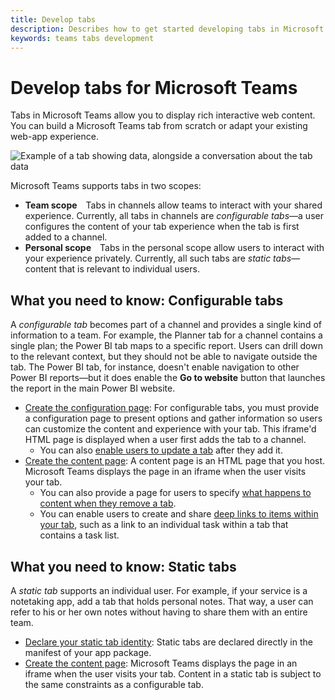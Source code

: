 ```yaml
---
title: Develop tabs
description: Describes how to get started developing tabs in Microsoft Teams
keywords: teams tabs development
---
```


# Develop tabs for Microsoft Teams

Tabs in Microsoft Teams allow you to display rich interactive web content. You can build a Microsoft Teams tab from scratch or adapt your existing web-app experience.

![Example of a tab showing data, alongside a conversation about the tab data](~/assets/images/tab_example.png)

Microsoft Teams supports tabs in two scopes:

* **Team scope**&emsp;Tabs in channels allow teams to interact with your shared experience. Currently, all tabs in channels are *configurable tabs*&mdash;a user configures the content of your tab experience when the tab is first added to a channel.
* **Personal scope**&emsp;Tabs in the personal scope allow users to interact with your experience privately. Currently, all such tabs are *static tabs*&mdash;content that is relevant to individual users.

## What you need to know: Configurable tabs

A *configurable tab* becomes part of a channel and provides a single kind of information to a team. For example, the Planner tab for a channel contains a single plan; the Power BI tab maps to a specific report. Users can drill down to the relevant context, but they should not be able to navigate outside the tab. The Power BI tab, for instance, doesn't enable navigation to other Power BI reports&mdash;but it does enable the **Go to website** button that launches the report in the main Power BI website.

*  [Create the configuration page](~/concepts/tabs/tabs-configuration): For configurable tabs, you must provide a configuration page to present options and gather information so users can customize the content and experience with your tab. This iframe'd HTML page is displayed when a user first adds the tab to a channel.
	*  You can also [enable users to update a tab](~/concepts/tabs/tabs-update-remove#updating-an-existing-tab-instance) after they add it.
*  [Create the content page](~/concepts/tabs/tabs-dynamic): A content page is an HTML page that you host. Microsoft Teams displays the page in an iframe when the user visits your tab.
	* You can also provide a page for users to specify [what happens to content when they remove a tab](~/concepts/tabs/tabs-update-remove#removing-a-tab).
	* You can enable users to create and share [deep links to items within your tab](~/concepts/deep-links), such as a link to an individual task within a tab that contains a task list.

## What you need to know: Static tabs

A *static tab* supports an individual user. For example, if your service is a notetaking app, add a tab that holds personal notes. That way, a user can refer to his or her own notes without having to share them with an entire team.

*  [Declare your static tab identity](~/concepts/tabs/tabs-static): Static tabs are declared directly in the manifest of your app package.
*  [Create the content page](~/concepts/tabs/tabs-dynamic): Microsoft Teams displays the page in an iframe when the user visits your tab. Content in a static tab is subject to the same constraints as a configurable tab.
